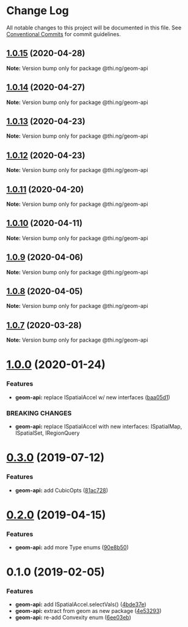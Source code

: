 # Change Log

All notable changes to this project will be documented in this file.
See [Conventional Commits](https://conventionalcommits.org) for commit guidelines.

## [1.0.15](https://github.com/thi-ng/umbrella/compare/@thi.ng/geom-api@1.0.14...@thi.ng/geom-api@1.0.15) (2020-04-28)

**Note:** Version bump only for package @thi.ng/geom-api





## [1.0.14](https://github.com/thi-ng/umbrella/compare/@thi.ng/geom-api@1.0.13...@thi.ng/geom-api@1.0.14) (2020-04-27)

**Note:** Version bump only for package @thi.ng/geom-api





## [1.0.13](https://github.com/thi-ng/umbrella/compare/@thi.ng/geom-api@1.0.12...@thi.ng/geom-api@1.0.13) (2020-04-23)

**Note:** Version bump only for package @thi.ng/geom-api





## [1.0.12](https://github.com/thi-ng/umbrella/compare/@thi.ng/geom-api@1.0.11...@thi.ng/geom-api@1.0.12) (2020-04-23)

**Note:** Version bump only for package @thi.ng/geom-api





## [1.0.11](https://github.com/thi-ng/umbrella/compare/@thi.ng/geom-api@1.0.10...@thi.ng/geom-api@1.0.11) (2020-04-20)

**Note:** Version bump only for package @thi.ng/geom-api





## [1.0.10](https://github.com/thi-ng/umbrella/compare/@thi.ng/geom-api@1.0.9...@thi.ng/geom-api@1.0.10) (2020-04-11)

**Note:** Version bump only for package @thi.ng/geom-api





## [1.0.9](https://github.com/thi-ng/umbrella/compare/@thi.ng/geom-api@1.0.8...@thi.ng/geom-api@1.0.9) (2020-04-06)

**Note:** Version bump only for package @thi.ng/geom-api





## [1.0.8](https://github.com/thi-ng/umbrella/compare/@thi.ng/geom-api@1.0.7...@thi.ng/geom-api@1.0.8) (2020-04-05)

**Note:** Version bump only for package @thi.ng/geom-api





## [1.0.7](https://github.com/thi-ng/umbrella/compare/@thi.ng/geom-api@1.0.6...@thi.ng/geom-api@1.0.7) (2020-03-28)

**Note:** Version bump only for package @thi.ng/geom-api





# [1.0.0](https://github.com/thi-ng/umbrella/compare/@thi.ng/geom-api@0.3.8...@thi.ng/geom-api@1.0.0) (2020-01-24)

### Features

* **geom-api:** replace ISpatialAccel w/ new interfaces ([baa05d1](https://github.com/thi-ng/umbrella/commit/baa05d1908a940115690cb3d1dd403173061d63a))

### BREAKING CHANGES

* **geom-api:** replace ISpatialAccel with new interfaces:
ISpatialMap, ISpatialSet, IRegionQuery

# [0.3.0](https://github.com/thi-ng/umbrella/compare/@thi.ng/geom-api@0.2.5...@thi.ng/geom-api@0.3.0) (2019-07-12)

### Features

* **geom-api:** add CubicOpts ([81ac728](https://github.com/thi-ng/umbrella/commit/81ac728))

# [0.2.0](https://github.com/thi-ng/umbrella/compare/@thi.ng/geom-api@0.1.12...@thi.ng/geom-api@0.2.0) (2019-04-15)

### Features

* **geom-api:** add more Type enums ([90e8b50](https://github.com/thi-ng/umbrella/commit/90e8b50))

# 0.1.0 (2019-02-05)

### Features

* **geom-api:** add ISpatialAccel.selectVals() ([4bde37e](https://github.com/thi-ng/umbrella/commit/4bde37e))
* **geom-api:** extract from geom as new package ([4e53293](https://github.com/thi-ng/umbrella/commit/4e53293))
* **geom-api:** re-add Convexity enum ([6ee03eb](https://github.com/thi-ng/umbrella/commit/6ee03eb))
